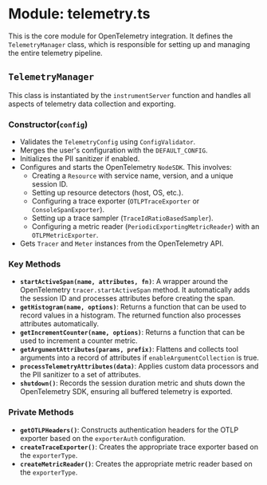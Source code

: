 # Module: telemetry.ts

This is the core module for OpenTelemetry integration. It defines the `TelemetryManager` class, which is responsible for setting up and managing the entire telemetry pipeline.

## `TelemetryManager`

This class is instantiated by the `instrumentServer` function and handles all aspects of telemetry data collection and exporting.

### Constructor(`config`)

-   Validates the `TelemetryConfig` using `ConfigValidator`.
-   Merges the user's configuration with the `DEFAULT_CONFIG`.
-   Initializes the PII sanitizer if enabled.
-   Configures and starts the OpenTelemetry `NodeSDK`. This involves:
    -   Creating a `Resource` with service name, version, and a unique session ID.
    -   Setting up resource detectors (host, OS, etc.).
    -   Configuring a trace exporter (`OTLPTraceExporter` or `ConsoleSpanExporter`).
    -   Setting up a trace sampler (`TraceIdRatioBasedSampler`).
    -   Configuring a metric reader (`PeriodicExportingMetricReader`) with an `OTLPMetricExporter`.
-   Gets `Tracer` and `Meter` instances from the OpenTelemetry API.

### Key Methods

-   **`startActiveSpan(name, attributes, fn)`**: A wrapper around the OpenTelemetry `tracer.startActiveSpan` method. It automatically adds the session ID and processes attributes before creating the span.
-   **`getHistogram(name, options)`**: Returns a function that can be used to record values in a histogram. The returned function also processes attributes automatically.
-   **`getIncrementCounter(name, options)`**: Returns a function that can be used to increment a counter metric.
-   **`getArgumentAttributes(params, prefix)`**: Flattens and collects tool arguments into a record of attributes if `enableArgumentCollection` is true.
-   **`processTelemetryAttributes(data)`**: Applies custom data processors and the PII sanitizer to a set of attributes.
-   **`shutdown()`**: Records the session duration metric and shuts down the OpenTelemetry SDK, ensuring all buffered telemetry is exported.

### Private Methods

-   **`getOTLPHeaders()`**: Constructs authentication headers for the OTLP exporter based on the `exporterAuth` configuration.
-   **`createTraceExporter()`**: Creates the appropriate trace exporter based on the `exporterType`.
-   **`createMetricReader()`**: Creates the appropriate metric reader based on the `exporterType`.
